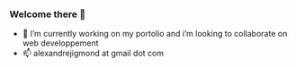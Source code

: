 ### Welcome there 👋

- 🔭 I’m currently working on my portolio and i’m looking to collaborate on web developpement
- 📫 alexandrejigmond at gmail dot com
